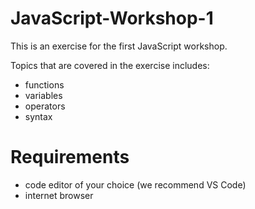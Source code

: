 # JavaScript-Workshop-1

This is an exercise for the first JavaScript workshop.

Topics that are covered in the exercise includes:
- functions
- variables
- operators
- syntax

# Requirements
- code editor of your choice (we recommend VS Code)
- internet browser

